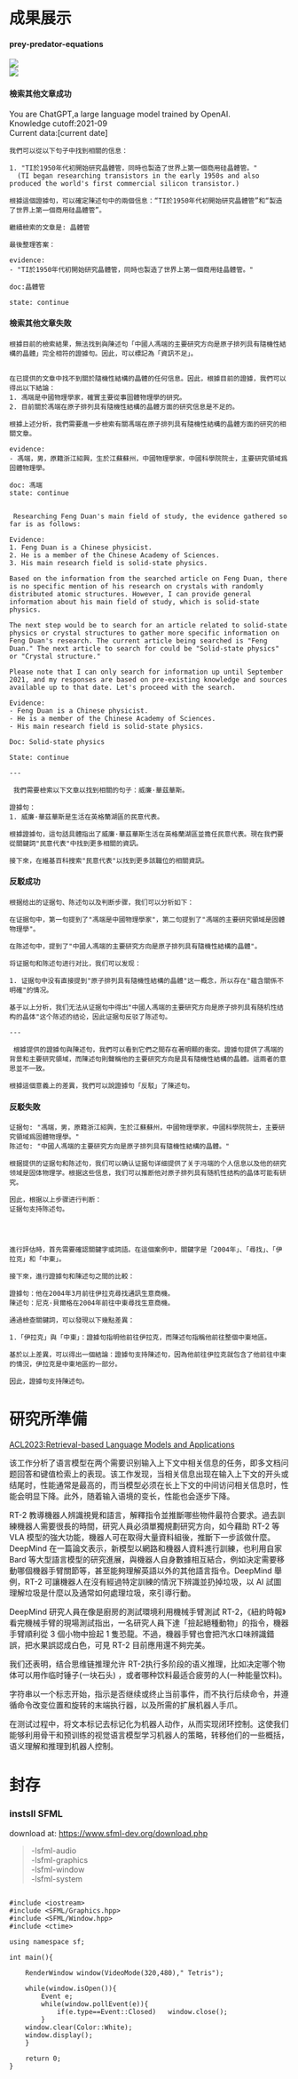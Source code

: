 # 成果展示

#### prey-predator-equations
![](https://github.com/jz-huanng/jz-huanng/blob/main/images/numerical_method/odeint.png?raw=true)<br>
![](https://github.com/jz-huanng/jz-huanng/blob/main/images/numerical_method/EulerMethod.png?raw=true)<br>

####  檢索其他文章成功
You are ChatGPT,a large language model trained by OpenAI.<br>
Knowledge cutoff:2021-09<br>
Current data:[current date]<br>

```
我們可以從以下句子中找到相關的信息：

1. "TI於1950年代初開始研究晶體管，同時也製造了世界上第一個商用硅晶體管。" 
  (TI began researching transistors in the early 1950s and also produced the world's first commercial silicon transistor.)

根據這個證據句，可以確定陳述句中的兩個信息：“TI於1950年代初開始研究晶體管”和“製造了世界上第一個商用硅晶體管”。

繼續檢索的文章是: 晶體管

最後整理答案：

evidence:
- "TI於1950年代初開始研究晶體管，同時也製造了世界上第一個商用硅晶體管。"

doc:晶體管

state: continue 
```

#### 檢索其他文章失敗

```
根據目前的檢索結果，無法找到與陳述句「中國人馮端的主要研究方向是原子排列具有隨機性結構的晶體」完全相符的證據句。因此，可以標記為「資訊不足」。


在已提供的文章中找不到關於隨機性結構的晶體的任何信息。因此，根據目前的證據，我們可以得出以下結論：
1. 馮端是中國物理學家，確實主要從事固體物理學的研究。
2. 目前關於馮端在原子排列具有隨機性結構的晶體方面的研究信息是不足的。

根據上述分析，我們需要進一步檢索有關馮端在原子排列具有隨機性結構的晶體方面的研究的相關文章。

evidence:
- 馮端，男，原籍浙江紹興，生於江蘇蘇州，中國物理學家，中國科學院院士，主要研究領域爲固體物理學。

doc: 馮端
state: continue 


 Researching Feng Duan's main field of study, the evidence gathered so far is as follows:

Evidence:
1. Feng Duan is a Chinese physicist.
2. He is a member of the Chinese Academy of Sciences.
3. His main research field is solid-state physics.

Based on the information from the searched article on Feng Duan, there is no specific mention of his research on crystals with randomly distributed atomic structures. However, I can provide general information about his main field of study, which is solid-state physics.

The next step would be to search for an article related to solid-state physics or crystal structures to gather more specific information on Feng Duan's research. The current article being searched is "Feng Duan." The next article to search for could be "Solid-state physics" or "Crystal structure."

Please note that I can only search for information up until September 2021, and my responses are based on pre-existing knowledge and sources available up to that date. Let's proceed with the search.

Evidence:
- Feng Duan is a Chinese physicist.
- He is a member of the Chinese Academy of Sciences.
- His main research field is solid-state physics.

Doc: Solid-state physics

State: continue 

---

 我們需要檢索以下文章以找到相關的句子：威廉·華茲華斯。

證據句：
1. 威廉·華茲華斯是生活在英格蘭湖區的民意代表。

根據證據句，這句話具體指出了威廉·華茲華斯生活在英格蘭湖區並擔任民意代表。現在我們要從關鍵詞"民意代表"中找到更多相關的資訊。

接下來，在維基百科搜索"民意代表"以找到更多該職位的相關資訊。

```

#### 反駁成功

```
根据给出的证据句、陈述句以及判断步骤，我们可以分析如下：

在证据句中，第一句提到了"馮端是中國物理學家"，第二句提到了"馮端的主要研究領域是固體物理學"。

在陈述句中，提到了"中國人馮端的主要研究方向是原子排列具有隨機性結構的晶體"。

将证据句和陈述句进行对比，我们可以发现：

1. 证据句中没有直接提到"原子排列具有隨機性結構的晶體"这一概念，所以存在"蘊含關係不明確"的情况。

基于以上分析，我们无法从证据句中得出"中國人馮端的主要研究方向是原子排列具有随机性结构的晶体"这个陈述的结论，因此证据句反驳了陈述句。

---

 根據提供的證據句與陳述句，我們可以看到它們之間存在著明顯的衝突。證據句提供了馮端的背景和主要研究領域，而陳述句則聲稱他的主要研究方向是具有隨機性結構的晶體。這兩者的意思並不一致。

根據這個意義上的差異，我們可以說證據句「反駁」了陳述句。 
```
#### 反駁失敗

```
证据句: "馮端，男，原籍浙江紹興，生於江蘇蘇州，中國物理學家，中國科學院院士，主要研究領域爲固體物理學。"
陈述句: "中國人馮端的主要研究方向是原子排列具有隨機性結構的晶體。"

根据提供的证据句和陈述句，我们可以确认证据句详细提供了关于冯端的个人信息以及他的研究领域是固体物理学。根据这些信息，我们可以推断他对原子排列具有随机性结构的晶体可能有研究。

因此，根据以上步骤进行判断：
证据句支持陈述句。




進行評估時，首先需要確認關鍵字或詞語。在這個案例中，關鍵字是「2004年」、「尋找」、「伊拉克」和「中東」。

接下來，進行證據句和陳述句之間的比較：

證據句：他在2004年3月前往伊拉克尋找通訊生意商機。
陳述句：尼克·貝爾格在2004年前往中東尋找生意商機。

通過檢查關鍵詞，可以發現以下幾點差異：

1.「伊拉克」與「中東」：證據句指明他前往伊拉克，而陳述句指稱他前往整個中東地區。

基於以上差異，可以得出一個結論：證據句支持陳述句，因為他前往伊拉克就包含了他前往中東的情況，伊拉克是中東地區的一部分。

因此，證據句支持陳述句。 
```

# 研究所準備
[ACL2023:Retrieval-based Language Models and Applications](https://zhuanlan.zhihu.com/p/643723202)

该工作分析了语言模型在两个需要识别输入上下文中相关信息的任务，即多文档问题回答和键值检索上的表现。该工作发现，当相关信息出现在输入上下文的开头或结尾时，性能通常是最高的，而当模型必须在长上下文的中间访问相关信息时，性能会明显下降。此外，随着输入语境的变长，性能也会逐步下降。<br>

RT-2 教導機器人辨識視覺和語言，解釋指令並推斷哪些物件最符合要求。過去訓練機器人需要很長的時間，研究人員必須單獨規劃研究方向，如今藉助 RT-2 等 VLA 模型的強大功能，機器人可在取得大量資料組後，推斷下一步該做什麼。DeepMind 在一篇論文表示，新模型以網路和機器人資料進行訓練，也利用自家 Bard 等大型語言模型的研究進展，與機器人自身數據相互結合，例如決定需要移動哪個機器手臂關節等，甚至能夠理解英語以外的其他語言指令。DeepMind 舉例，RT-2 可讓機器人在沒有經過特定訓練的情況下辨識並扔掉垃圾，以 AI 試圖理解垃圾是什麼以及通常如何處理垃圾，來引導行動。<br>

DeepMind 研究人員在像是廚房的測試環境利用機械手臂測試 RT-2，《紐約時報》看完機械手臂的現場測試指出，一名研究人員下達「撿起絕種動物」的指令，機器手臂順利從 3 個小物中撿起 1 隻恐龍。不過，機器手臂也會把汽水口味辨識錯誤，把水果誤認成白色，可見 RT-2 目前應用還不夠完美。<br>

我们还表明，结合思维链推理允许 RT-2执行多阶段的语义推理，比如决定哪个物体可以用作临时锤子(一块石头) ，或者哪种饮料最适合疲劳的人(一种能量饮料)。<br>

字符串以一个标志开始，指示是否继续或终止当前事件，而不执行后续命令，并遵循命令改变位置和旋转的末端执行器，以及所需的扩展机器人手爪。<br>

在测试过程中，将文本标记去标记化为机器人动作，从而实现闭环控制。这使我们能够利用骨干和预训练的视觉语言模型学习机器人的策略，转移他们的一些概括，语义理解和推理到机器人控制。<br>


# 封存

### instsll SFML

download at: https://www.sfml-dev.org/download.php

>-lsfml-audio<br>
-lsfml-graphics<br>
-lsfml-window<br>
-lsfml-system<br>

```

#include <iostream>
#include <SFML/Graphics.hpp>
#include <SFML/Window.hpp>
#include <ctime>

using namespace sf;

int main(){
	
	RenderWindow window(VideoMode(320,480)," Tetris");
	
	while(window.isOpen()){
		Event e;
		while(window.pollEvent(e)){
			if(e.type==Event::Closed)	window.close();
		}
	window.clear(Color::White);
	window.display();
	}
	
	return 0;
}

```
